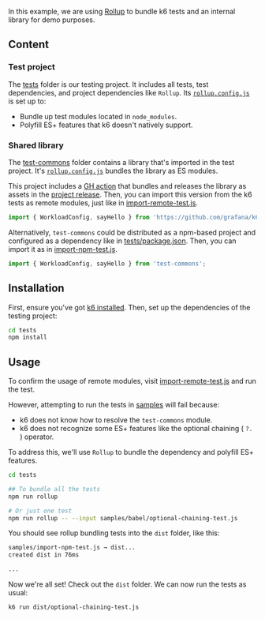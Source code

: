 In this example, we are using [Rollup](https://rollupjs.org/) to bundle k6 tests and an internal library for demo purposes.

## Content

### Test project

The [tests](./tests/) folder is our testing project. It includes all tests, test dependencies, and project dependencies like `Rollup`. Its [`rollup.config.js`](./tests/rollup.config.js) is set up to:

- Bundle up test modules located in `node_modules`.
- Polyfill ES+ features that k6 doesn't natively support.

### Shared library

The [test-commons](./test-commons) folder contains a library that's imported in the test project. It's [`rollup.config.js`](./test-commons/rollup.config.js) bundles the library as ES modules.

This project includes a [GH action](./github/workflows/release.yml) that bundles and releases the library as assets in the [project release](https://github.com/grafana/k6-rollup-example/releases). Then, you can import this version from the k6 tests as remote modules, just like in [import-remote-test.js](./tests/remotes/import-remote-test.js).

```js
import { WorkloadConfig, sayHello } from 'https://github.com/grafana/k6-rollup-example/releases/download/v0.0.1/index.js';
```

Alternatively, `test-commons` could be distributed as a npm-based project and configured as a dependency like in [tests/package.json](./tests/package.json). Then, you can import it as in [import-npm-test.js](./tests/samples/import-npm-test.js).

```js
import { WorkloadConfig, sayHello } from 'test-commons';
```



## Installation

First, ensure you've got [k6 installed](https://grafana.com/docs/k6/latest/get-started/installation/). Then, set up the dependencies of the testing project:

```bash
cd tests
npm install
```

## Usage

To confirm the usage of remote modules, visit [import-remote-test.js](./tests/remotes/import-remote-test.js) and run the test.

However, attempting to run the tests in [samples](./tests/samples/) will fail because:

-  k6 does not know how to resolve the `test-commons` module.
-  k6 does not recognize some ES+ features like the optional chaining ( `?.` ) operator. 

To address this, we'll use `Rollup` to bundle the dependency and polyfill ES+ features. 

```bash
cd tests

## To bundle all the tests
npm run rollup

# Or just one test
npm run rollup -- --input samples/babel/optional-chaining-test.js
```

You should see rollup bundling tests into the `dist` folder, like this:

```bash
samples/import-npm-test.js → dist...
created dist in 76ms

...
```

Now we're all set! Check out the `dist` folder. We can now run the tests as usual:

```bash
k6 run dist/optional-chaining-test.js
```